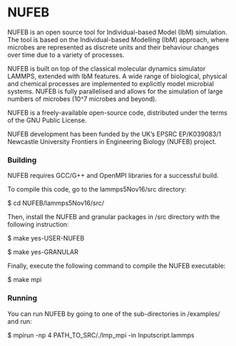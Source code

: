 # NUFEB
NUFEB is an open source tool for Individual-based Model (IbM) simulation. 
The tool is based on the Individual-based Modelling (IbM) approach, 
where microbes are represented as discrete units and their
behaviour changes over time due to a variety of processes. 

NUFEB is built on top of the classical molecular dynamics simulator
LAMMPS, extended with IbM features. A wide range of biological, physical and
chemical processes are implemented to explicitly model microbial systems. 
NUFEB is fully parallelised and allows for the simulation of large numbers of microbes 
(10^7 microbes and beyond).

NUFEB is a freely-available open-source code, distributed under the terms
of the GNU Public License.

NUFEB development has been funded by the UK’s EPSRC EP/K039083/1 
Newcastle University Frontiers in Engineering Biology (NUFEB) project.

### Building

NUFEB requires GCC/G++ and OpenMPI libraries for a successful build. 

To compile this code, go to the lammps5Nov16/src directory:

$ cd NUFEB/lammps5Nov16/src/

Then, install the NUFEB and granular packages in /src directory with the following instruction:

$ make yes-USER-NUFEB

$ make yes-GRANULAR

Finally, execute the following command to compile the NUFEB executable:

$ make mpi

### Running

You can run NUFEB by going to one of the sub-directories in /examples/ and run:

$  mpirun -np 4 PATH_TO_SRC/./lmp_mpi -in Inputscript.lammps
